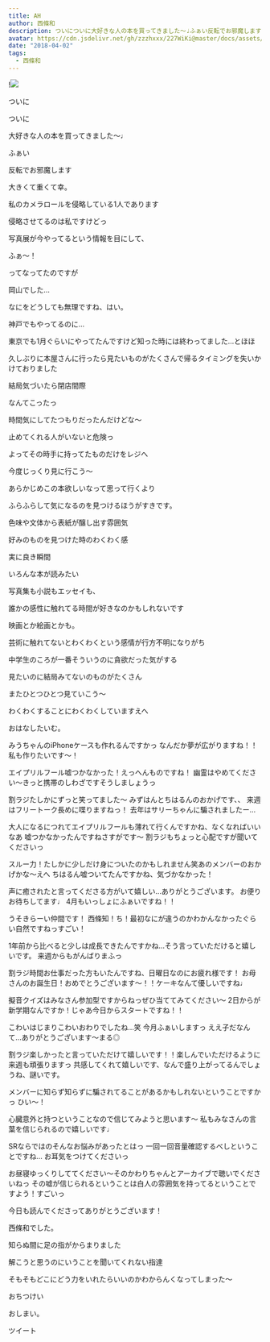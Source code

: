 ```yaml
---
title: AH
author: 西條和
description: ついについに大好きな人の本を買ってきました〜♩ふぁい反転でお邪魔します...
avatar: https://cdn.jsdelivr.net/gh/zzzhxxx/227WiKi@master/docs/assets/photo/avatar/nagomi.jpg
date: "2018-04-02"
tags:
  - 西條和
---
```


!![](https://cdn.jsdelivr.net/gh/zzzhxxx/227WiKi-image@master/blog-image/nagomi-2018-04-02_1.jpg)










ついに









ついに










大好きな人の本を買ってきました〜♩










ふぁい












反転でお邪魔します










大きくて重くて幸。













私のカメラロールを侵略している1人であります










侵略させてるのは私ですけどっ











写真展が今やってるという情報を目にして、









ふぁ〜！







ってなってたのですが










岡山でした…








なにをどうしても無理ですね、はい。







神戸でもやってるのに…






東京でも1月ぐらいにやってたんですけど知った時には終わってました…とほほ












久しぶりに本屋さんに行ったら見たいものがたくさんで帰るタイミングを失いかけておりました









結局気づいたら閉店間際







なんてこったっ






時間気にしてたつもりだったんだけどな〜










止めてくれる人がいないと危険っ









よってその時手に持ってたものだけをレジへ








今度じっくり見に行こう〜








あらかじめこの本欲しいなって思って行くより







ふらふらして気になるのを見つけるほうがすきです。








色味や文体から表紙が醸し出す雰囲気








好みのものを見つけた時のわくわく感







実に良き瞬間







いろんな本が読みたい








写真集も小説もエッセイも、







誰かの感性に触れてる時間が好きなのかもしれないです







映画とか絵画とかも。





芸術に触れてないとわくわくという感情が行方不明になりがち










中学生のころが一番そういうのに貪欲だった気がする







見たいのに結局みてないのものがたくさん








またひとつひとつ見ていこう〜








わくわくすることにわくわくしていますえへ









おはなしたいむ。






みうちゃんのiPhoneケースも作れるんですかっ
なんだか夢が広がりますね！！私も作りたいです〜！





エイプリルフール嘘つかなかった！えっへんものですね！
幽霊はやめてください〜きっと携帯のしわざですそうしましょうっ





割ラジたしかにずっと笑ってました〜
みずはんとちはるんのおかげです、、
来週はフリートーク長めに喋りますねっ！
去年はサリーちゃんに騙されましたー…




大人になるにつれてエイプリルフールも薄れて行くんですかね、なくなればいいなあ
嘘つかなかったんですねさすがです〜
割ラジもちょっと心配ですが聞いてくださいっ





スルー力！たしかに少しだけ身についたのかもしれません笑あのメンバーのおかげかな〜えへ
ちはるん嘘ついてたんですかね、気づかなかった！





声に癒されたと言ってくださる方がいて嬉しい…ありがとうございます。
お便りお待ちしてます♩
4月もいっしょにふぁいですね！！





うそきらーい仲間です！
西條知！ち！最初なにが違うのかわかんなかったぐらい自然ですねっすごい！






1年前から比べると少しは成長できたんですかね…そう言っていただけると嬉しいです。
来週からもがんばりまふっ





割ラジ時間お仕事だった方もいたんですね、日曜日なのにお疲れ様です！
お母さんのお誕生日！おめでとうございます〜！！ケーキなんて優しいですね♩






擬音クイズはみなさん参加型ですからねっぜひ当ててみてください〜
2日からが新学期なんですか！じゃあ今日からスタートですね！！





こわいはじまりこわいおわりでしたね…笑
今月ふぁいしますっ
ええ子だなんて…ありがとうございます〜まる◎




割ラジ楽しかったと言っていただけて嬉しいです！！楽しんでいただけるように来週も頑張りますっ
共感してくれて嬉しいです、なんで盛り上がってるんでしょうね、謎いです。







メンバーに知らず知らずに騙されてることがあるかもしれないということですかっ
ひい〜！





心臓意外と持つということなので信じてみようと思います〜
私もみなさんの言葉を信じられるので嬉しいです♩




SRならではのそんなお悩みがあったとはっ
一回一回音量確認するべしということですね…
お耳気をつけてくださいっ





お昼寝ゆっくりしててください〜そのかわりちゃんとアーカイブで聴いでくださいねっ
その嘘が信じられるということは白人の雰囲気を持ってるということですよう！すごいっ









今日も読んでくださってありがとうございます！







西條和でした。









知らぬ間に足の指がからまりました






解こうと思うのにいうことを聞いてくれない指達





そもそもどこにどう力をいれたらいいのかわからんくなってしまった〜








おちつけい













おしまい。


ツイート



